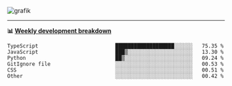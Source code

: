 ![grafik](https://user-images.githubusercontent.com/56089155/187718223-45863e96-4c28-4d4c-b3ca-02bf88aeae4c.png)

<hr />

**📊 [Weekly development breakdown](https://wakatime.com/@Ari24)**

<!--START_SECTION:waka-->

```text
TypeScript                         ███████████████████░░░░░░   75.35 %
JavaScript                         ███▒░░░░░░░░░░░░░░░░░░░░░   13.30 %
Python                             ██▒░░░░░░░░░░░░░░░░░░░░░░   09.24 %
GitIgnore file                     ░░░░░░░░░░░░░░░░░░░░░░░░░   00.53 %
CSS                                ░░░░░░░░░░░░░░░░░░░░░░░░░   00.51 %
Other                              ░░░░░░░░░░░░░░░░░░░░░░░░░   00.42 %
```

<!--END_SECTION:waka-->
